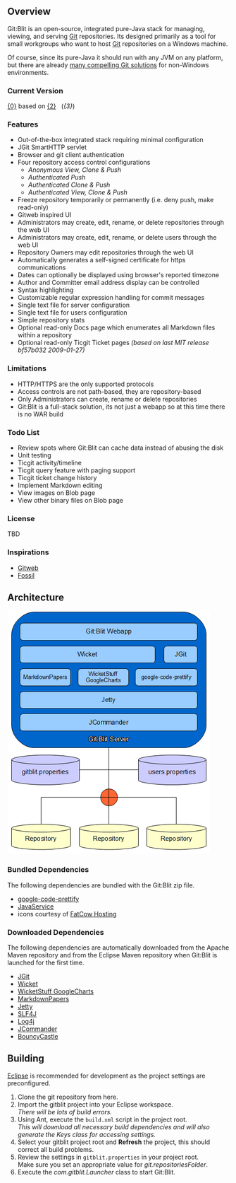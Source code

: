 ## Overview
Git:Blit is an open-source, integrated pure-Java stack for managing, viewing, and serving [Git](http://git-scm.com) repositories.
Its designed primarily as a tool for small workgroups who want to host [Git](http://git-scm.com) repositories on a Windows machine.

Of course, since its pure-Java it should run with any JVM on any platform, but there are already [many compelling Git solutions](https://git.wiki.kernel.org/index.php/InterfacesFrontendsAndTools) for non-Windows environments.
 
### Current Version

[{0}](http://gitblit.com/{1}) based on [{2}](http://eclipse.org/jgit) &nbsp; (*{3}*)

### Features
- Out-of-the-box integrated stack requiring minimal configuration
- JGit SmartHTTP servlet
- Browser and git client authentication
- Four repository access control configurations
    - *Anonymous View, Clone & Push*
    - *Authenticated Push*
    - *Authenticated Clone & Push*
    - *Authenticated View, Clone & Push*    
- Freeze repository temporarily or permanently (i.e. deny push, make read-only)
- Gitweb inspired UI
- Administrators may create, edit, rename, or delete repositories through the web UI
- Administrators may create, edit, rename, or delete users through the web UI
- Repository Owners may edit repositories through the web UI
- Automatically generates a self-signed certificate for https communications
- Dates can optionally be displayed using browser's reported timezone
- Author and Committer email address display can be controlled
- Syntax highlighting
- Customizable regular expression handling for commit messages
- Single text file for server configuration
- Single text file for users configuration
- Simple repository stats
- Optional read-only Docs page which enumerates all Markdown files within a repository
- Optional read-only Ticgit Ticket pages *(based on last MIT release bf57b032 2009-01-27)*

### Limitations
- HTTP/HTTPS are the only supported protocols
- Access controls are not path-based, they are repository-based
- Only Administrators can create, rename or delete repositories
- Git:Blit is a full-stack solution, its not just a webapp so at this time there is no WAR build

### Todo List
- Review spots where Git:Blit can cache data instead of abusing the disk
- Unit testing
- Ticgit activity/timeline
- Ticgit query feature with paging support
- Ticgit ticket change history
- Implement Markdown editing
- View images on Blob page
- View other binary files on Blob page

### License
TBD

### Inspirations
- [Gitweb](http://www.git-scm.com)
- [Fossil](http://www.fossil-scm.org) 

## Architecture

![block diagram](architecture.png "Git Blit Architecture")

### Bundled Dependencies
The following dependencies are bundled with the Git:Blit zip file.

- [google-code-prettify](http://code.google.com/p/google-code-prettify)
- [JavaService](http://forge.ow2.org/projects/javaservice)
- icons courtesy of [FatCow Hosting](http://www.fatcow.com/free-icons)

### Downloaded Dependencies
The following dependencies are automatically downloaded from the Apache Maven repository and from the Eclipse Maven repository when Git:Blit is launched for the first time.

- [JGit](http://eclipse.org/jgit)
- [Wicket](http://wicket.apache.org)
- [WicketStuff GoogleCharts](https://github.com/wicketstuff/core/wiki/GoogleCharts)
- [MarkdownPapers](http://markdown.tautua.org)
- [Jetty](http://eclipse.org/jetty)
- [SLF4J](http://www.slf4j.org)
- [Log4j](http://logging.apache.org/log4j)
- [JCommander](http://jcommander.org)
- [BouncyCastle](http://www.bouncycastle.org)

## Building
[Eclipse](http://eclipse.org) is recommended for development as the project settings are preconfigured.

1. Clone the git repository from here.
2. Import the gitblit project into your Eclipse workspace.<br/>
*There will be lots of build errors.*
3. Using Ant, execute the `build.xml` script in the project root.<br/>
*This will download all necessary build dependencies and will also generate the Keys class for accessing settings.*
4. Select your gitblit project root and **Refresh** the project, this should correct all build problems.
5. Review the settings in `gitblit.properties` in your project root.<br/>
Make sure you set an appropriate value for *git.repositoriesFolder*. 
6. Execute the *com.gitblit.Launcher* class to start Git:Blit.